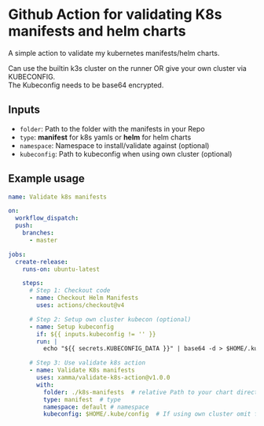 # Github Action for validating K8s manifests and helm charts
A simple action to validate my kubernetes manifests/helm charts.  

Can use the builtin k3s cluster on the runner OR give your own cluster via KUBECONFIG.  
The Kubeconfig needs to be base64 encrypted.  

## Inputs
- ```folder```: Path to the folder with the manifests in your Repo
- ```type```: **manifest** for k8s yamls or **helm** for helm charts
- ```namespace```: Namespace to install/validate against (optional)
- ```kubeconfig```: Path to kubeconfig when using own cluster (optional)

## Example usage
```yaml
name: Validate k8s manifests

on:
  workflow_dispatch:
  push:
    branches:
      - master

jobs:
  create-release:
    runs-on: ubuntu-latest

    steps:
      # Step 1: Checkout code
      - name: Checkout Helm Manifests
        uses: actions/checkout@v4

      # Step 2: Setup own cluster kubecon (optional)
      - name: Setup kubeconfig
        if: ${{ inputs.kubeconfig != '' }}
        run: |
          echo "${{ secrets.KUBECONFIG_DATA }}" | base64 -d > $HOME/.kube/config

      # Step 3: Use validate k8s action
      - name: Validate K8s manifests
        uses: xamma/validate-k8s-action@v1.0.0
        with:
          folder: ./k8s-manifests  # relative Path to your chart directory
          type: manifest  # type
          namespace: default # namespace
          kubeconfig: $HOME/.kube/config  # If using own cluster omit for using builtin k3s
```